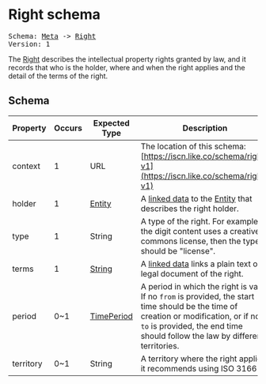 # Right schema

<pre>
Schema: <a href="../meta/v1.md">Meta</a> -> <a href="#">Right</a>
Version: 1
</pre>

The [Right](#) describes the intellectual property rights granted by law, and it records that who is the holder, where and when the right applies and the detail of the terms of the right.

## Schema

Property|Occurs|Expected Type|Description
--|--|--|--
context|1|URL|The location of this schema:<br>[https://iscn.like.co/schema/right-v1](https://iscn.like.co/schema/right-v1)
holder|1|[<u>Entity</u>](../entity/v1.md)|A [linked data](../../README.md/#linked-data) to the [Entity](../entity/v1.md) that describes the right holder.
type|1|String|A type of the right. For example, if the digit content uses a creative commons license, then the type should be "license".
terms|1|<u>String</u>|A [linked data](../../README.md/#linked-data) links a plain text of a legal document of the right.
period|0~1|[TimePeriod](../timeperiod/v1.md)|A period in which the right is valid. If no `from` is provided, the start time should be the time of creation or modification, or if no `to` is provided, the end time should follow the law by different territories.
territory|0~1|String|A territory where the right applied, it recommends using ISO 3166-1.
